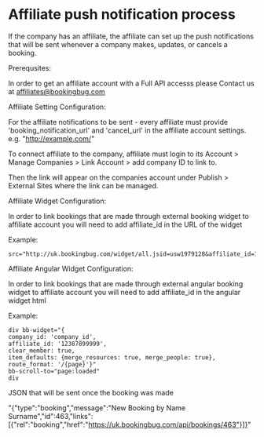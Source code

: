 # Affiliate push notification process

If the company has an affiliate, the affiliate can set up the push notifications that will be sent whenever a company makes, updates, or cancels a booking.

Prerequsites:

In order to get an affiliate account with a Full API accesss please Contact us at affiliates@bookingbug.com

Affiliate Setting Configuration:

For the affiliate notifications to be sent - every affiliate must provide 'booking_notification_url' and 'cancel_url' in the affiliate account settings. e.g. "http://example.com/"

To connect affiliate to the company, affiliate must login to its Account > Manage Companies > Link Account > add company ID to link to.

Then the link will appear on the companies account under Publish > External Sites where the link can be managed.

Affiliate Widget Configuration:

In order to link bookings that are made through external booking widget to affiliate account you will need to add affiliate_id in the URL of the widget

Example:
```
src="http://uk.bookingbug.com/widget/all.jsid=usw1979128&affiliate_id=1238789999&width=730&height=570&style=large"
```

Affiliate Angular Widget Configuration:

In order to link bookings that are made through external angular booking widget to affiliate account you will need to add affiliate_id in the angular widget html

Example:
```
div bb-widget="{ 
company_id: 'company_id',
affiliate_id: '12387899999',
clear_member: true,
item_defaults: {merge_resources: true, merge_people: true},
route_format: '/{page}'}"
bb-scroll-to="page:loaded"
div
```

JSON that will be sent once the booking was made

"{"type":"booking","message":"New Booking by Name Surname","id":463,"links":[{"rel":"booking","href":"https://uk.bookingbug.com/api/bookings/463"}]}" 